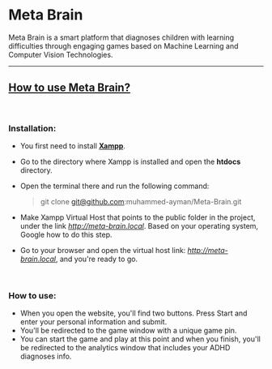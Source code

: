 # Meta Brain

Meta Brain is a smart platform that diagnoses children with learning difficulties through engaging games based on Machine Learning and Computer Vision Technologies.

------------------------------------------------
## <ins>How to use Meta Brain?</ins>

</br>

### Installation:
- You first need to install [**Xampp**](https://www.apachefriends.org/download.html).
- Go to the directory where Xampp is installed and open the **htdocs** directory.
- Open the terminal there and run the following command:

    > git clone git@github.com:muhammed-ayman/Meta-Brain.git
- Make Xampp Virtual Host that points to the public folder in the project, under the link *http://meta-brain.local*. Based on your operating system, Google how to do this step.
- Go to your browser and open the virtual host link: *http://meta-brain.local*, and you're ready to go.

</br>

### How to use:

- When you open the website, you'll find two buttons. Press Start and enter your personal information and submit.
- You'll be redirected to the game window with a unique game pin.
- You can start the game and play at this point and when you finish, you'll be redirected to the analytics window that includes your ADHD diagnoses info.